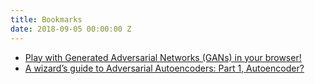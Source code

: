 ```yaml
---
title: Bookmarks
date: 2018-09-05 00:00:00 Z
---
```


* [Play with Generated Adversarial Networks (GANs) in your browser!](https://poloclub.github.io/ganlab/)
* [A wizard’s guide to Adversarial Autoencoders: Part 1, Autoencoder?](https://towardsdatascience.com/a-wizards-guide-to-adversarial-autoencoders-part-1-autoencoder-d9a5f8795af4)
